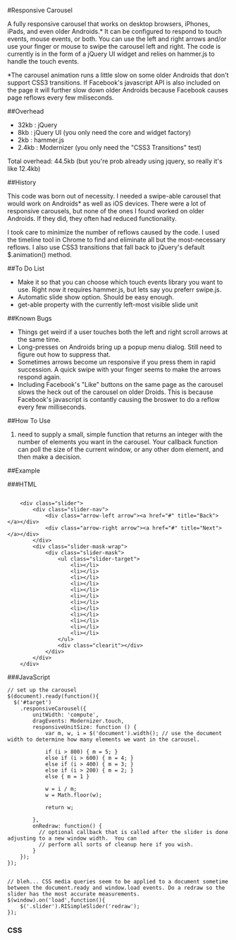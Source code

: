#Responsive Carousel


A fully responsive carousel that works on desktop browsers, iPhones, iPads, and 
even older Androids.* It can be configured to respond to touch events, mouse 
events, or both.  You can use the left and right arrows and/or use your finger 
or mouse to swipe the carousel left and right.  The code is currently is in the 
form of a jQuery UI widget and relies on hammer.js to handle the touch events.

*The carousel animation runs a little slow on some older Androids that don't 
support CSS3 transitions.  If Facebook's javascript API is also included on the 
page it will further slow down older Androids because Facebook causes page 
reflows every few miliseconds.

##Overhead

- 32kb : jQuery
- 8kb : jQuery UI (you only need the core and widget factory)
- 2kb : hammer.js
- 2.4kb : Modernizer (you only need the "CSS3 Transitions" test)

Total overhead: 44.5kb (but you're prob already using jquery, so really it's like 12.4kb)

##History

This code was born out of necessity. I needed a swipe-able carousel that would 
work on Androids* as well as iOS devices. There were a lot of responsive 
carousels, but none of the ones I found worked on older Androids.  If they did, 
they often had reduced functionality.

I took care to minimize the number of reflows caused by the code.   I used the 
timeline tool in Chrome to find and eliminate all but the most-necessary 
reflows. I also use CSS3 transitions that fall back to jQuery's default 
$.animation() method.

##To Do List

- Make it so that you can choose which touch events library you want to use.  Right now it requires hammer.js, but lets say you preferr swipe.js.
- Automatic slide show option.  Should be easy enough.
- get-able property with the currently left-most visible slide unit

##Known Bugs

- Things get weird if a user touches both the left and right scroll arrows at the same time.
- Long-presses on Androids bring up a popup menu dialog.  Still need to figure out how to suppress that.
- Sometimes arrows become un responsive if you press them in rapid succession.  A quick swipe with your finger seems to make the arrows respond again.
- Including Facebook's "Like" buttons on the same page as the carousel slows the heck out of the carousel on older Droids.  This is because Facebook's javascript is contantly causing the broswer to do a reflow every few milliseconds.



##How To Use

1) need to supply a small, simple function that returns an integer with the number of elements you want in the carousel.  Your callback function can poll the size of the current window, or any other dom element, and then make a decision.  


##Example

###HTML
<pre><code>
	&lt;div class=&quot;slider&quot;&gt;
		&lt;div class=&quot;slider-nav&quot;&gt;
			&lt;div class=&quot;arrow-left arrow&quot;&gt;&lt;a href=&quot;#&quot; title=&quot;Back&quot;&gt;&lt;/a&gt;&lt;/div&gt;
			&lt;div class=&quot;arrow-right arrow&quot;&gt;&lt;a href=&quot;#&quot; title=&quot;Next&quot;&gt;&lt;/a&gt;&lt;/div&gt;
		&lt;/div&gt;
		&lt;div class=&quot;slider-mask-wrap&quot;&gt;
			&lt;div class=&quot;slider-mask&quot;&gt;
				&lt;ul class=&quot;slider-target&quot;&gt;
					&lt;li&gt;&lt;/li&gt;
					&lt;li&gt;&lt;/li&gt;
					&lt;li&gt;&lt;/li&gt;
					&lt;li&gt;&lt;/li&gt;
					&lt;li&gt;&lt;/li&gt;
					&lt;li&gt;&lt;/li&gt;
					&lt;li&gt;&lt;/li&gt;
					&lt;li&gt;&lt;/li&gt;
					&lt;li&gt;&lt;/li&gt;
					&lt;li&gt;&lt;/li&gt;
					&lt;li&gt;&lt;/li&gt;
					&lt;li&gt;&lt;/li&gt;
				&lt;/ul&gt;
				&lt;div class=&quot;clearit&quot;&gt;&lt;/div&gt;
			&lt;/div&gt;
		&lt;/div&gt;
	&lt;/div&gt;
</code></pre>

###JavaScript


    // set up the carousel
    $(document).ready(function(){
      $('#target')
        .responsiveCarousel({
            unitWidth: 'compute',
            dragEvents: Modernizer.touch,
            responsiveUnitSize: function () {
                var m, w, i = $('document').width(); // use the document width to determine how many elements we want in the carousel.

                if (i > 800) { m = 5; }
                else if (i > 600) { m = 4; }
                else if (i > 400) { m = 3; }
                else if (i > 200) { m = 2; }
                else { m = 1 }

                w = i / m;
                w = Math.floor(w);
                
                return w;

            },
            onRedraw: function() {
	          // optional callback that is called after the slider is done adjusting to a new window width.  You can 
	          // perform all sorts of cleanup here if you wish.
            }
        });
    });
    
    
    // bleh... CSS media queries seem to be applied to a document sometime between the document.ready and window.load events. Do a redraw so the slider has the most accurate measurements.
    $(window).on('load',function(){
        $('.slider').RISimpleSlider('redraw');
    });



 ### CSS